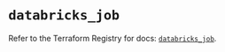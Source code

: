 # `databricks_job`

Refer to the Terraform Registry for docs: [`databricks_job`](https://registry.terraform.io/providers/databricks/databricks/1.86.0/docs/resources/job).
